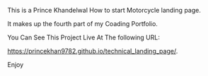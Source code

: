 This is a Prince Khandelwal How to start Motorcycle landing page.

It makes up the fourth part of my Coading Portfolio.

You Can See This Project Live At The following URL:

https://princekhan9782.github.io/technical_landing_page/.

Enjoy